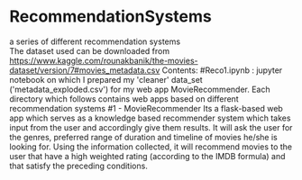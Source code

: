 # RecommendationSystems 
a series of different recommendation systems  
The dataset used can be downloaded from https://www.kaggle.com/rounakbanik/the-movies-dataset/version/7#movies_metadata.csv
Contents:
#Reco1.ipynb : jupyter notebook on which I prepared my 'cleaner' data_set ('metadata_exploded.csv') for my web app MovieRecommender. 
Each directory which follows contains web apps based on different recommendation systems
#1 - MovieRecommender
Its a flask-based web app which serves as a knowledge based recommender system which takes input from the user and accordingly give them results. It will ask the user for the genres, preferred range of duration and timeline of movies he/she is looking for.
Using the information collected, it will recommend movies to the user that have a high weighted rating (according to the IMDB formula) and that satisfy the preceding conditions.
